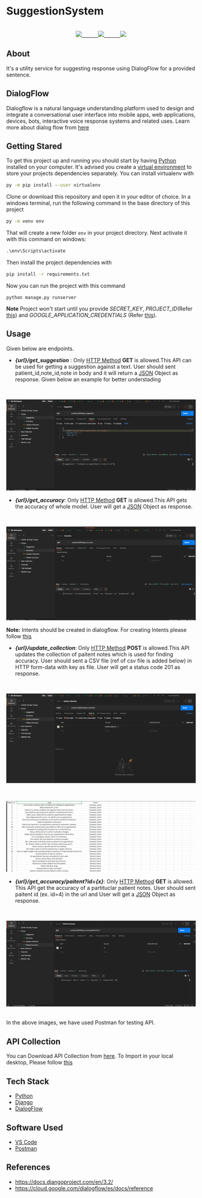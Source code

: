 # SuggestionSystem
<p align="center">
  <p align="center">
    </br>
    <a href="https://dialogflow.cloud.google.com/#/" target="_blank">
     <img src="https://upload.wikimedia.org/wikipedia/en/c/c7/Dialogflow_logo.svg"  height="64">
      &nbsp; &nbsp; &nbsp; &nbsp; &nbsp;
      <a href="https://www.python.org/" target="_blank">
      <img src="https://upload.wikimedia.org/wikipedia/commons/c/c3/Python-logo-notext.svg"  height="64">
        &nbsp; &nbsp; &nbsp; &nbsp; &nbsp;
      <a href="https://www.djangoproject.com/" target="_blank">
      <img src="https://static.djangoproject.com/img/logos/django-logo-negative.svg"  height="64">
    </a>
  </p>
</p>

## About
It's a utility service for suggesting response using DialogFlow for a provided sentence.

## DialogFlow
Dialogflow is a natural language understanding platform used to design and integrate a conversational user interface into mobile apps, web applications, devices, bots, interactive voice response systems and related uses. Learn more about dialog flow from [here](https://cloud.google.com/dialogflow)

## Getting Stared
To get this project up and running you should start by having [Python](https://www.python.org/) installed on your computer. It's advised you create a [virtual environment](https://docs.python.org/3/tutorial/venv.html) to store your projects dependencies separately. You can install virtualenv with

```cmd
py -m pip install --user virtualenv
```

Clone or download this repository and open it in your editor of choice. In a windows terminal, run the following command in the base directory of this project

```cmd
py -m venv env
```

That will create a new folder `env` in your project directory. Next activate it with this command on windows:

```cmd
.\env\Scripts\activate
```

Then install the project dependencies with

``` cmd
pip install -r requirements.txt
```

Now you can run the project with this command

```
python manage.py runserver
```
**Note** Project won't start until you provide *SECRET_KEY*, *PROJECT_ID*(Refer [this](https://support.google.com/googleapi/answer/7014113?hl=en)) and *GOOGLE_APPLICATION_CREDENTIALS* (Refer [this](https://cloud.google.com/docs/authentication/getting-started)).

## Usage
Given below are endpoints.

- ***{url}/get_suggestion*** : Only [HTTP Method](https://developer.mozilla.org/en-US/docs/Web/HTTP/Methods) **GET** is allowed.This API can be used for getting a suggestion against a text. User should sent  patient_id,note_id,note in body and it will return a [JSON](https://www.json.org/json-en.html) Object as response. Given below an example for better understading
</br>

![Image](https://github.com/Avish34/Playgroung/blob/master/Screenshot%20(398).png)

- ***{url}/get_accuracy***: Only [HTTP Method](https://developer.mozilla.org/en-US/docs/Web/HTTP/Methods) **GET** is allowed.This API gets the accuracy of whole model. User will get a [JSON](https://www.json.org/json-en.html) Object as response.
<br>

![Image](https://github.com/Avish34/Playgroung/blob/master/Screenshot%20(390).png)

**Note:** Intents should be created in dialogflow. For creating Intents please follow [this](https://cloud.google.com/dialogflow/es/docs/intents-manage)

- ***{url}/update_collection***: Only [HTTP Method](https://developer.mozilla.org/en-US/docs/Web/HTTP/Methods) **POST** is allowed.This API updates the collection of paitent notes which is used for finding accuracy. User should sent a CSV file (ref of csv file is added below) in HTTP form-data with key as file. User will get a status code 201 as response.

</br>

![Image](https://github.com/Avish34/Playgroung/blob/master/Screenshot%20(392).png)

</br>

![Image](https://github.com/Avish34/Playgroung/blob/master/Screenshot%20(394).png)

- ***{url}/get_accuracy/paitent?id={x}***: Only [HTTP Method](https://developer.mozilla.org/en-US/docs/Web/HTTP/Methods) **GET** is allowed. This API get the accuracy of a partituclar patient notes. User should sent paitent id (ex. id=4) in the url and User will get a [JSON](https://www.json.org/json-en.html) Object as response.

</br>

![Image](https://github.com/Avish34/Playgroung/blob/master/Screenshot%20(396).png)

</br> In the above images, we have used Postman for testing API.

## API Collection
You can Download API Collection from [here](https://drive.google.com/file/d/1RAfnl-TcyJE2PvSr7iTKw3rgdwGrTr7J/view?usp=sharing). To Import in your local desktop, Please follow [this](https://learning.postman.com/docs/getting-started/importing-and-exporting-data/)

## Tech Stack
- [Python](https://www.python.org/)
- [Django](https://www.djangoproject.com/)
- [DialogFlow](https://dialogflow.cloud.google.com/#)

## Software Used
- [VS Code](https://code.visualstudio.com/)
- [Postman](https://www.postman.com/)

## References
- https://docs.djangoproject.com/en/3.2/
- https://cloud.google.com/dialogflow/es/docs/reference
